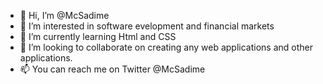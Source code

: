 - 👋 Hi, I’m @McSadime
- 👀 I’m interested in software evelopment and financial markets
- 🌱 I’m currently learning Html and CSS
- 💞️ I’m looking to collaborate on creating any web applications and other applications.
- 📫 You can reach me on Twitter @McSadime

<!---
Mwadimecode/Mwadimecode is a ✨ special ✨ repository because its `README.md` (this file) appears on your GitHub profile.
You can click the Preview link to take a look at your changes.
--->
